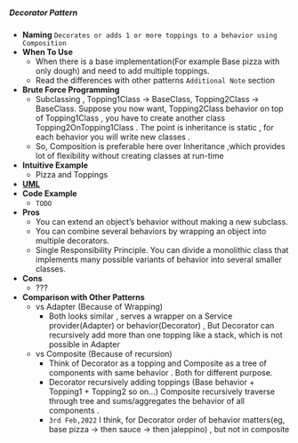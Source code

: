 ##### Decorator Pattern
- **Naming** `Decorates or adds 1 or more toppings to a behavior using Composition`
- **When To Use**
    - When there is a base implementation(For example Base pizza with only dough) and need to add multiple toppings.
    - Read the differences with other patterns `Additional Note` section
- **Brute Force Programming**
    - Subclassing , Topping1Class -> BaseClass, Topping2Class -> BaseClass. Suppose you now want, Topping2Class behavior on top of Topping1Class , you have to create another class  Topping2OnTopping1Class . The point is inheritance is static , for each behavior you will write new classes .
    - So, Composition is preferable here over Inheritance ,which provides lot of flexibility without creating classes at run-time 
- **Intuitive Example**
    - Pizza and Toppings
- [**UML**](UML.puml)
- **Code Example**
    - `TODO`
- **Pros**
    - You can extend an object’s behavior without making a new subclass.
    - You can combine several behaviors by wrapping an object into multiple decorators.
    - Single Responsibility Principle. You can divide a monolithic class that implements many possible variants of behavior into several smaller classes.
- **Cons**
    - ???
- **Comparison with Other Patterns**
    - vs Adapter (Because of Wrapping)
        - Both looks similar , serves a wrapper on a Service provider(Adapter) or behavior(Decorator) , But Decorator can recursively add more than one topping like a stack, which is not possible in Adapter
    - vs Composite (Because of recursion)
        - Think of Decorator as a topping and Composite as a tree of components with same behavior . Both for different purpose.
        - Decorator recursively adding toppings (Base behavior + Topping1 + Topping2 so on...)
        Composite recursively traverse through tree and sums/aggregates the behavior of all components .
        - `3rd Feb,2022` I think, for Decorator order of behavior matters(eg, base pizza -> then sauce -> then 
          jaleppino) , but not in composite
         